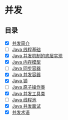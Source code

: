 # 并发

## 目录

* [x] [并发简介](并发简介.md)
* [ ] [Java 线程基础]()
* [x] [Java 并发机制的底层实现](Java并发机制的底层实现.md)
* [x] [Java 内存模型](Java内存模型.md)
* [ ] [Java 同步容器]()
* [x] [Java 并发容器](Java并发容器.md)
* [x] [Java 锁](Java锁.md)
* [ ] [Java 原子操作类](Java原子操作类.md)
* [x] [Java 并发工具类](Java并发工具类.md)
* [ ] [Java 线程池]()
* [x] [Java 并发面试](Java并发面试.md)
* [x] [并发术语](并发术语.md)

